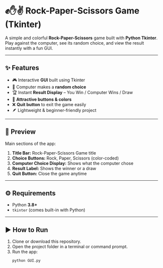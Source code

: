 # ✊✋✌️ Rock-Paper-Scissors Game (Tkinter)

A simple and colorful **Rock-Paper-Scissors** game built with **Python Tkinter**.  
Play against the computer, see its random choice, and view the result instantly with a fun GUI.

---

## ✨ Features
- 🎮 Interactive **GUI** built using Tkinter
- 🤖 Computer makes a **random choice**
- 🏆 Instant **Result Display** – You Win / Computer Wins / Draw
- 🎨 **Attractive buttons & colors**
- ❌ **Quit button** to exit the game easily
- 🪶 Lightweight & beginner-friendly project

---

## 📸 Preview
Main sections of the app:
1. **Title Bar:** Rock-Paper-Scissors Game title  
2. **Choice Buttons:** Rock, Paper, Scissors (color-coded)  
3. **Computer Choice Display:** Shows what the computer chose  
4. **Result Label:** Shows the winner or a draw  
5. **Quit Button:** Close the game anytime  

---

## ⚙️ Requirements
- Python **3.8+**
- `tkinter` (comes built-in with Python)

---

## ▶️ How to Run
1. Clone or download this repository.
2. Open the project folder in a terminal or command prompt.
3. Run the app:
   ```bash
   python GUI.py
